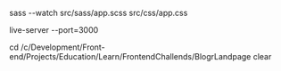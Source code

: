 sass --watch  src/sass/app.scss src/css/app.css


live-server --port=3000


cd /c/Development/Front-end/Projects/Education/Learn/FrontendChallends/BlogrLandpage
clear
